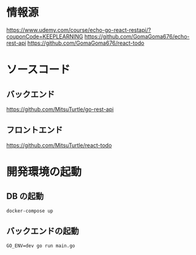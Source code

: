 # 情報源

https://www.udemy.com/course/echo-go-react-restapi/?couponCode=KEEPLEARNING
https://github.com/GomaGoma676/echo-rest-api
https://github.com/GomaGoma676/react-todo

# ソースコード

## バックエンド

https://github.com/MitsuTurtle/go-rest-api

## フロントエンド

https://github.com/MitsuTurtle/react-todo

# 開発環境の起動

## DB の起動

```
docker-compose up
```

## バックエンドの起動

```
GO_ENV=dev go run main.go
```
